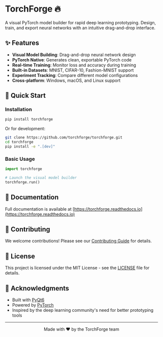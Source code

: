 # TorchForge 🔥

A visual PyTorch model builder for rapid deep learning prototyping. Design, train, and export neural networks with an intuitive drag-and-drop interface.

## ✨ Features

- **Visual Model Building**: Drag-and-drop neural network design
- **PyTorch Native**: Generates clean, exportable PyTorch code
- **Real-time Training**: Monitor loss and accuracy during training
- **Built-in Datasets**: MNIST, CIFAR-10, Fashion-MNIST support
- **Experiment Tracking**: Compare different model configurations
- **Cross-platform**: Windows, macOS, and Linux support

## 🚀 Quick Start

### Installation

```bash
pip install torchforge
```

Or for development:

```bash
git clone https://github.com/torchforge/torchforge.git
cd torchforge
pip install -e ".[dev]"
```

### Basic Usage

```python
import torchforge

# Launch the visual model builder
torchforge.run()
```

## 📖 Documentation

Full documentation is available at [https://torchforge.readthedocs.io](https://torchforge.readthedocs.io)

## 🤝 Contributing

We welcome contributions! Please see our [Contributing Guide](CONTRIBUTING.md) for details.

## 📄 License

This project is licensed under the MIT License - see the [LICENSE](LICENSE) file for details.

## 🙏 Acknowledgments

- Built with [PyQt6](https://www.riverbankcomputing.com/software/pyqt/)
- Powered by [PyTorch](https://pytorch.org/)
- Inspired by the deep learning community's need for better prototyping tools

---

<div align="center">
  Made with ❤️ by the TorchForge team
</div>